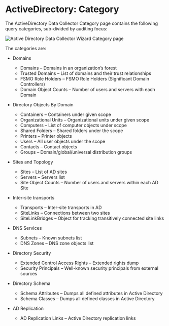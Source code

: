 # ActiveDirectory: Category

The ActiveDirectory Data Collector Category page contains the following query categories, sub-divided by auditing focus:

![Active Directory Data Collector Wizard Category page](/img/product_docs/accessanalyzer/enterpriseauditor/admin/datacollector/adinventory/category.png)

The categories are:

- Domains

  - Domains – Domains in an organization’s forest
  - Trusted Domains – List of domains and their trust relationships
  - FSMO Role Holders – FSMO Role Holders (Significant Domain Controllers)
  - Domain Object Counts – Number of users and servers with each Domain
- Directory Objects By Domain

  - Containers – Containers under given scope
  - Organizational Units – Organizational units under given scope
  - Computers – List of computer objects under scope
  - Shared Folders – Shared folders under the scope
  - Printers – Printer objects
  - Users – All user objects under the scope
  - Contacts – Contact objects
  - Groups – Domain/global/universal distribution groups
- Sites and Topology

  - Sites – List of AD sites
  - Servers – Servers list
  - Site Object Counts – Number of users and servers within each AD Site
- Inter-site transports

  - Transports – Inter-site transports in AD
  - SiteLinks – Connections between two sites
  - SiteLinkBridges – Object for tracking transitively connected site links
- DNS Services

  - Subnets – Known subnets list
  - DNS Zones – DNS zone objects list
- Directory Security

  - Extended Control Access Rights – Extended rights dump
  - Security Principals – Well-known security principals from external sources
- Directory Schema

  - Schema Attributes – Dumps all defined attributes in Active Directory
  - Schema Classes – Dumps all defined classes in Active Directory
- AD Replication

  - AD Replication Links – Active Directory replication links
